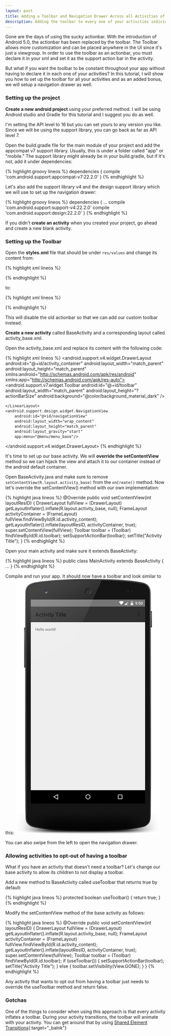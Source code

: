```yaml
---
layout: post
title: Adding a Toolbar and Navigation Drawer Across all Activities of an Android App
description: Adding the toolbar to every one of your activities individually might be tedious. Learn how to use the same toolbar across all your activities.
---
```

Gone are the days of using the sucky actionbar. With the introduction of Android 5.0, the actionbar has been replaced by the toolbar. The Toolbar allows more customization and can be placed anywhere in the UI since it's just a viewgroup. In order to use the toolbar as an actionbar, you must declare it in your xml and set it as the support action bar in the activity.

But what if you want the toolbar to be constant throughout your app without having to declare it in each one of your activities? In this tutorial, I will show you how to set up the toolbar for all your activities and as an added bonus, we will setup a navigation drawer as well.
<!--more-->

### Setting up the project
**Create a new android project** using your preferred method. I will be using Android studio and Gradle for this tutorial and I suggest you do as well.

I'm setting the API level to 16 but you can set yours to any version you like. Since we will be using the support library, you can go back as far as API level 7. 

Open the build.gradle file for the main module of your project and add the appcompat v7 support library. Usually, this is under a folder called "app" or "mobile."  The support library might already be in your build.gradle, but if it's not, add it under dependencies: 

{% highlight groovy lineos %}
dependencies {
  compile 'com.android.support:appcompat-v7:22.2.0'
}
{% endhighlight %}
 
Let's also add the support library v4 and the design support library which we will use to set up the navigation drawer: 

{% highlight groovy lineos %}
dependencies {
  ...
  compile 'com.android.support:support-v4:22.2.0'
  compile 'com.android.support:design:22.2.0'
}
{% endhighlight %}

If you didn't **create an activity** when you created your project, go ahead and create a new blank activity.



### Setting up the Toolbar
Open the **styles.xml** file that should be under `res/values` and change its content from:

{% highlight xml lineos %}
<resources>
  <style name="AppTheme" parent="Theme.AppCompat.Light.DarkActionBar">
  </style>
</resources>
{% endhighlight %}

to:

{% highlight xml lineos %}
<resources>
  <style name="AppTheme" parent="Theme.AppCompat.Light.NoActionBar">
  </style>
</resources>
{% endhighlight %}

This will disable the old actionbar so that we can add our custom toolbar instead. 

**Create a new activity** called BaseActivity and a corresponding layout called activity_base.xml.

Open the activity_base.xml and replace its content with the following code:

{% highlight xml lineos %}
<android.support.v4.widget.DrawerLayout
    android:id="@+id/activity_container"
    android:layout_width="match_parent"
    android:layout_height="match_parent"
    xmlns:android="http://schemas.android.com/apk/res/android"
    xmlns:app="http://schemas.android.com/apk/res-auto">
    <LinearLayout xmlns:android="http://schemas.android.com/apk/res/android"
        android:layout_width="match_parent"
        android:layout_height="match_parent"
        android:orientation="vertical">
        <android.support.v7.widget.Toolbar
            android:id="@+id/toolbar"
            android:layout_width="match_parent"
            android:layout_height="?actionBarSize"
            android:background="@color/background_material_dark"
            />
        <FrameLayout
            android:id="@+id/activity_content"
            android:layout_width="match_parent"
            android:layout_height="wrap_content" />

    </LinearLayout>
    <android.support.design.widget.NavigationView
        android:id="@+id/navigationView"
        android:layout_width="wrap_content"
        android:layout_height="match_parent"
        android:layout_gravity="start"
        app:menu="@menu/menu_base"/>
</android.support.v4.widget.DrawerLayout>
{% endhighlight %}

It's time to set up our base activity. We will **override the setContentView** method so we can hijack the view and attach it to our container instead of the android default container.

Open BaseActivity.java and make sure to remove `setContentView(R.layout.activity_base)` from the `onCreate()` method.
Now let's override the setContentView() method with our own implementation:

{% highlight java lineos %}
@Override
public void setContentView(int layoutResID) 
{
    DrawerLayout fullView = (DrawerLayout) getLayoutInflater().inflate(R.layout.activity_base, null);
    FrameLayout activityContainer = (FrameLayout) fullView.findViewById(R.id.activity_content);
    getLayoutInflater().inflate(layoutResID, activityContainer, true);
    super.setContentView(fullView);
    Toolbar toolbar = (Toolbar) findViewById(R.id.toolbar);
    setSupportActionBar(toolbar);
    setTitle("Activity Title");
}
{% endhighlight %}

Open your main activity and make sure it extends BaseActivity:

{% highlight java lineos %}
public class MainActivity extends BaseActivity {
	...
}
{% endhighlight %}

Compile and run your app. It should now have a toolbar and look similar to this:
![alt text](/public/images/toolbardemo1-allactivities.jpg "Activity with toolbar")

You can also swipe from the left to open the navigation drawer.


### Allowing activities to opt-out of having a toolbar
What if you have an activity that doesn't need a toolbar? Let's change our base activity to allow its children to  not display a toolbar.

Add a new method to BaseActivity called useToolbar that returns true by default:

{% highlight java lineos %}
protected boolean useToolbar() 
{
    return true;
}
{% endhighlight %}

Modify the setContentView method of the base activity as follows:

{% highlight java lineos %}
@Override
public void setContentView(int layoutResID) 
{
    DrawerLayout fullView = (DrawerLayout) getLayoutInflater().inflate(R.layout.activity_base, null);
    FrameLayout activityContainer = (FrameLayout) fullView.findViewById(R.id.activity_content);
    getLayoutInflater().inflate(layoutResID, activityContainer, true);
    super.setContentView(fullView);
    Toolbar toolbar = (Toolbar) findViewById(R.id.toolbar);
    if (useToolbar()) 
    {
        setSupportActionBar(toolbar);
        setTitle("Activity Title");
    } 
    else 
    {
        toolbar.setVisibility(View.GONE);
    }
}
{% endhighlight %}

Any activity that wants to opt out from having a toolbar just needs to override the useToolbar method and return false.

### Gotchas
One of the things to consider when using this approach is that every activity inflates a toolbar. During your activity transitions, the toolbar will animate with your activity. You can get around that by using [Shared Element Transitions](http://www.androiddesignpatterns.com/2015/01/activity-fragment-shared-element-transitions-in-depth-part3a.html){:target="_balnk"}






